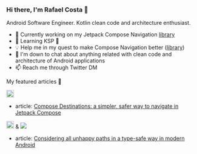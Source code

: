 ### Hi there, I'm Rafael Costa 👋

Android Software Engineer. Kotlin clean code and architecture enthusiast.

- 🔭 Currently working on my Jetpack Compose Navigation [library](https://github.com/raamcosta/compose-destinations) 
- 🌱 Learning KSP 🤯
- 💡 Help me in my quest to make Compose Navigation better ([library](https://github.com/raamcosta/compose-destinations))
- 💬 I'm down to chat about anything related with clean code and architecture of Android applications
- 📫 Reach me through Twitter DM 

My featured articles 📖

<a title="Android Weekly Issue 486" href="https://androidweekly.net/issues/issue-486"><img alt="Badge" src="https://androidweekly.net/issues/issue-486/badge" height="20px"></img></a> <br/> 
- article:
[Compose Destinations: a simpler, safer way to navigate in Jetpack Compose](https://proandroiddev.com/compose-destinations-a-simpler-safer-way-to-navigate-in-jetpack-compose-5249ea384298)

<a title="Android Weekly Issue 495" href="https://androidweekly.net/issues/issue-495"><img alt="Badge" src="https://androidweekly.net/issues/issue-495/badge" height="20px"></img></a> 
&
<a title="Kotlin Weekly Issue 279" href="https://mailchi.mp/kotlinweekly/kotlin-weekly-279"><img src="https://img.shields.io/badge/Featured%20in%20kotlinweekly-Issue%20%23279-blueviolet"></img></a> <br/>
- article:
[Considering all unhappy paths in a type-safe way in modern Android](https://proandroiddev.com/considering-all-unhappy-paths-in-a-type-safe-way-in-modern-android-bc41e9aaa55)
